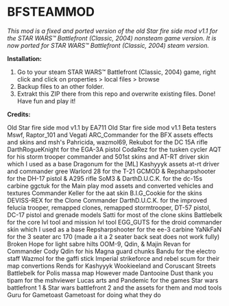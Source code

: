 # BFSTEAMMOD
_This mod is a fixed and ported version of the old Star fire side mod v1.1 for the STAR WARS™ Battlefront (Classic, 2004) nonsteam game version.
It is now ported for STAR WARS™ Battlefront (Classic, 2004) steam version._

**Installation:**
1. Go to your steam STAR WARS™ Battlefront (Classic, 2004) game, right click and click on properties > local files > browse
2. Backup files to an other folder.
3. Extrakt this ZIP there from this repo and overwrite existing files.
Done! Have fun and play it!

**Credits:**

Old Star fire side mod v1.1 by EA711
Old Star fire side mod v1.1 Beta testers Mswf, Raptor_101 and Vegati
ARC_Commander for the BFX assets effects and skins and msh's
Pahricida, wazmol69, Rekubot for the DC 15A rifle
DarthRogueKnight for the EGA-3A pistol
CodaRez for the tusken cycler
AQT for his storm trooper commander and 501st skins and AT-RT driver skin which I used as a base
Dragonum for the [ML] Kashyyyk assets at-rt driver and commander gree
Warlord 28 for the T-21
GCMOD & Repsharpshooter for the DH-17 pistol & A295 rifle
SoM3 & DarthD.U.C.K. for the dc-15s carbine
ggctuk for the Main play mod assets and converted vehicles and textures
Commander Keller for the aat skin
B.I.G_Cookie for the skins
DEVISS-REX for the Clone Commander
DarthD.U.C.K. for the improved felucia trooper, remapped clones, remapped stormtrooper, DT-57 pistol, DC-17 pistol and grenade models
Satti for most of the clone skins
Battlebelk for the core lvl tool and mission lvl tool
EGG_GUTS for the droid commander skin which I used as a base
Repsharpshooter for the ee-3 carbine
YaNkFaN for the 3 seater arc 170 (made a it a 2 seater back seat does not work fully)
Broken Hope for light sabre hilts
OOM-9, Qdin, & Majin Revan for Commander Cody
Qdin for his Magna guard chunks
Bandu for the electro staff
Wazmol for the gaffi stick
Imperial strikeforce and rebel scum for their map convertions
Rends for Kashyyyk Wookieeland and Coruscant Streets
Battlebelk for Polis massa map
However made Dantooine Dust thank you
tipam for the mshviewer
Lucas arts and Pandemic for the games Star wars battlefront 1 & Star wars battlefront 2 and the assets for them and mod tools
Guru for Gametoast
Gametoast for doing what they do
